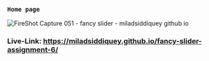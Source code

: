 
### `Home page`

![FireShot Capture 051 - fancy slider - miladsiddiquey github io](https://user-images.githubusercontent.com/75581636/133979104-ab8bfeb5-7a3e-48f2-99c9-8f8c2c2501c9.png)

### Live-Link: https://miladsiddiquey.github.io/fancy-slider-assignment-6/
